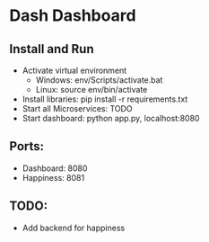 # Dash Dashboard

## Install and Run
* Activate virtual environment
  * Windows: env/Scripts/activate.bat
  * Linux: source env/bin/activate
* Install libraries: pip install -r requirements.txt
* Start all Microservices: TODO
* Start dashboard: python app.py, localhost:8080

## Ports:
* Dashboard: 8080
* Happiness: 8081

## TODO:
* Add backend for happiness
